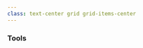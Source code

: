 ```yaml
---
class: text-center grid grid-items-center
---
```

<div>

### Tools

<div class="flex gap-4 flex-justify-center mt-10">

<Card text="npm">
    <logos-npm-icon style="font-size: 50px;" />
</Card>

<Card text="Vite">
    <logos-vitejs style="font-size: 50px;" />
</Card>

<Card text="Vitest">
    <logos-vitest style="font-size: 50px;" />
</Card>

<Card text="ESLint">
    <logos-eslint style="font-size: 50px;" />
</Card>

<Card text="Prettier">
    <logos-prettier style="font-size: 50px;" />
</Card>

</div>

</div>